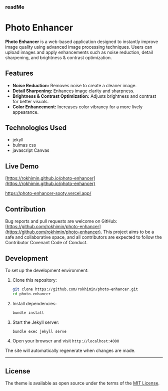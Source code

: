 ### readMe
# Photo Enhancer
**Photo Enhancer** is a web-based application designed to instantly improve image quality using advanced image processing techniques. Users can upload images and apply enhancements such as noise reduction, detail sharpening, and brightness & contrast optimization.

## Features
- **Noise Reduction:** Removes noise to create a cleaner image.
- **Detail Sharpening:** Enhances image clarity and sharpness.
- **Brightness & Contrast Optimization:** Adjusts brightness and contrast for better visuals.
- **Color Enhancement:** Increases color vibrancy for a more lively appearance.

## Technologies Used
- jekyll
- bulmas css
- javascript Canvas

## Live Demo
[https://rokhimin.github.io/photo-enhancer](https://rokhimin.github.io/photo-enhancer)

https://photo-enhancer-sooty.vercel.app/

## Contribution

Bug reports and pull requests are welcome on GitHub: [https://github.com/rokhimin/photo-enhancer](https://github.com/rokhimin/photo-enhancer). This project aims to be a safe and collaborative space, and all contributors are expected to follow the Contributor Covenant Code of Conduct.

## Development

To set up the development environment:

1. Clone this repository:
   ```sh
   git clone https://github.com/rokhimin/photo-enhancer.git
   cd photo-enhancer
   ```
2. Install dependencies:
   ```sh
   bundle install
   ```
3. Start the Jekyll server:
   ```sh
   bundle exec jekyll serve
   ```
4. Open your browser and visit `http://localhost:4000`

The site will automatically regenerate when changes are made.

---

## License

The theme is available as open source under the terms of the [MIT License](https://opensource.org/licenses/MIT).

